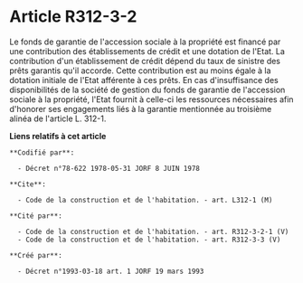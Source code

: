 # Article R312-3-2

Le fonds de garantie de l'accession sociale à la propriété est financé par une contribution des établissements de crédit et
une dotation de l'Etat. La contribution d'un établissement de crédit dépend du taux de sinistre des prêts garantis qu'il
accorde. Cette contribution est au moins égale à la dotation initiale de l'Etat afférente à ces prêts. En cas d'insuffisance
des disponibilités de la société de gestion du fonds de garantie de l'accession sociale à la propriété, l'Etat fournit à
celle-ci les ressources nécessaires afin d'honorer ses engagements liés à la garantie mentionnée au troisième alinéa de
l'article L. 312-1.

**Liens relatifs à cet article**

	**Codifié par**:

	  - Décret n°78-622 1978-05-31 JORF 8 JUIN 1978

	**Cite**:

	  - Code de la construction et de l'habitation. - art. L312-1 (M)

	**Cité par**:

	  - Code de la construction et de l'habitation. - art. R312-3-2-1 (V)
	  - Code de la construction et de l'habitation. - art. R312-3-3 (V)

	**Créé par**:

	  - Décret n°1993-03-18 art. 1 JORF 19 mars 1993
